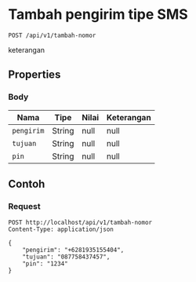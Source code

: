 # Tambah pengirim tipe SMS
```http
POST /api/v1/tambah-nomor
```
keterangan
## Properties
### Body
Nama | Tipe | Nilai | Keterangan
--- | --- | --- | ---
<code>pengirim</code> | String | null | null
<code>tujuan</code> | String | null | null
<code>pin</code> | String | null | null
## Contoh
### Request
```http
POST http://localhost/api/v1/tambah-nomor
Content-Type: application/json

{
    "pengirim": "+6281935155404",
    "tujuan": "087758437457",
    "pin": "1234"
}


```
